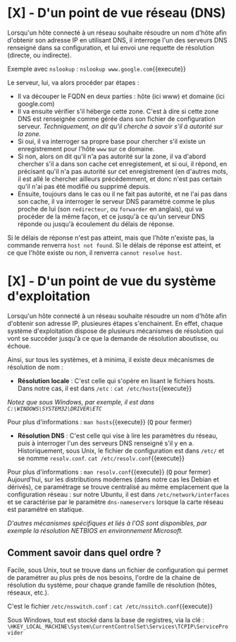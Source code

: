 


# [X] - D'un point de vue réseau (DNS)

Lorsqu'un hôte connecté à un réseau souhaite résoudre un nom d'hôte afin d'obtenir son adresse IP en utilisant DNS, il interroge l'un des serveurs DNS renseigné dans sa configuration, et lui envoi une requette de résolution (directe, ou indirecte).

Exemple avec `nslookup` : `nslookup www.google.com`{{execute}}

Le serveur, lui, va alors procéder par étapes : 
- Il va découper le FQDN en deux parties : hôte (ici www) et domaine (ici google.com)
- Il va ensuite vérifier s'il héberge cette zone. C'est à dire si cette zone DNS est renseignée comme gérée dans son fichier de configuration serveur. *Techniquement, on dit qu'il cherche à savoir s'il à autorité sur la zone.*
- Si oui, il va interroger sa propre base pour chercher s'il existe un enregistrement pour l'hôte `www` sur ce domaine.
- Si non, alors on dit qu'il n'a pas autorité sur la zone, il va d'abord chercher s'il a dans son cache cet enregistement, et si oui, il répond, en précisant qu'il n'a pas autorité sur cet enregistrement (en d'autres mots, il est allé le chercher ailleurs précédemment, et donc n'est pas certain qu'il n'ai pas été modifié ou supprimé depuis.
- Ensuite, toujours dans le cas ou il ne fait pas autorité, et ne l'ai pas dans son cache, il va interroger le serveur DNS paramétré comme le plus proche de lui (son `redirecteur`, ou `forwarder` en anglais), qui va procéder de la même façon, et ce jusqu'à ce qu'un serveur DNS réponde ou jusqu'à écoulement du délais de réponse.

Si le délais de réponse n'est pas atteint, mais que l'hôte n'existe pas, la commande renverra `host not found`.
Si le délais de réponse est atteint, et ce que l'hôte existe ou non, il renverra `cannot resolve host`.


# [X] - D'un point de vue du système d'exploitation

Lorsqu'un hôte connecté à un réseau souhaite résoudre un nom d'hôte afin d'obtenir son adresse IP, plusieures étapes s'enchainent.
En effet, chaque système d'exploitation dispose de plusieurs mécanismes de résolution qui vont se succéder jusqu'à ce que la demande de résolution aboutisse, ou échoue.

Ainsi, sur tous les systèmes, et à minima, il existe deux mécanismes de résolution de nom : 
- **Résolution locale** : C'est celle qui s'opère en lisant le fichiers hosts.
Dans notre cas, il est dans `/etc` : `cat /etc/hosts`{{execute}}

*Notez que sous Windows, par exemple, il est dans `C:\WINDOWS\SYSTEM32\DRIVER\ETC`*

Pour plus d'informations : `man hosts`{{execute}} (<kbd>Q</kbd> pour fermer)

- **Résolution DNS** : C'est celle qui vise à lire les paramètres du réseau, puis à interroger l'un des serveurs DNS renseigné s'il y en a.
Historiquement, sous Unix, le fichier de configuration est dans `/etc/` et se nomme `resolv.conf`. `cat /etc/resolv.conf`{{execute}}

Pour plus d'informations : `man resolv.conf`{{execute}} (<kbd>Q</kbd> pour fermer)
Aujourd'hui, sur les distributions modernes (dans notre cas les Debian et dérivés), ce paramétrage se trouve centralisé au même emplacement que la configuration réseau : sur notre Ubuntu, il est dans `/etc/network/interfaces` et se caractérise par le paramètre `dns-nameservers` lorsque la carte réseau est paramétré en statique. 


*D'autres mécanismes spécifiques et liés à l'OS sont disponibles, par exemple la résolution *NETBIOS* en environnement Microsoft.*

## Comment savoir dans quel ordre ?
Facile, sous Unix, tout se trouve dans un fichier de configuration qui permet de paramétrer au plus près de nos besoins, l'ordre de la chaine de résolution du système, pour chaque grande famille de résolution (hôtes, réseaux, etc.).

C'est le fichier `/etc/nsswitch.conf` : `cat /etc/nssitch.conf`{{execute}}

Sous Windows, tout est stocké dans la base de registres, via la clé : `\HKEY_LOCAL_MACHINE\System\CurrentControlSet\Services\TCPIP\ServiceProvider`



